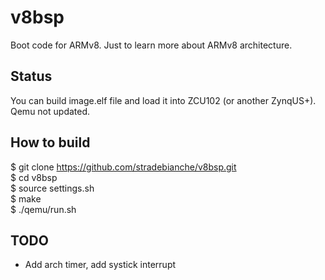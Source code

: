 # v8bsp
Boot code for ARMv8. Just to learn more about ARMv8 architecture.

## Status
  You can build image.elf file and load it into ZCU102 (or another ZynqUS+).
  Qemu not updated.

## How to build
  $ git clone https://github.com/stradebianche/v8bsp.git  
  $ cd v8bsp  
  $ source settings.sh  
  $ make  
  $ ./qemu/run.sh  

 ## TODO
  - Add arch timer, add systick interrupt
